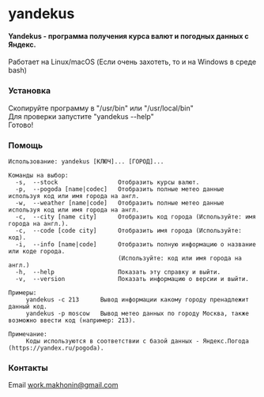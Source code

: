 # yandekus
#### Yandekus - программа получения курса валют и погодных данных c Яндекс.
Работает на Linux/macOS (Если очень захотеть, то и на Windows в среде bash)

### Установка

Скопируйте программу в "/usr/bin" или "/usr/local/bin"  
Для проверки запустите "yandekus --help"  
Готово!

### Помощь

    Использование: yandekus [КЛЮЧ]... [ГОРОД]...

    Команды на выбор:
      -s,  --stock                 Отобразить курсы валют.
      -p,  --pogoda [name|codec]   Отобразить полные метео данные используя код или имя города на англ.
      -w,  --weather [name|code]   Отобразить полные метео данные используя код или имя города на англ.
      -c,  --city [name city]      Отобразить код города (Используйте: имя города на англ.).
      -c,  --code [code city]      Отобразить имя города (Используйте: код).
      -i,  --info [name|code]      Отобразить полную информацию о название или коде города.
                                   (Используйте: код или имя города на англ.)
      -h,  --help                  Показать эту справку и выйти.
      -v,  --version               Показать информацию о версии и выйти.

    Примеры:
         yandekus -c 213      Вывод информации какому городу пренадлежит данный код.
         yandekus -p moscow   Вывод метео данных по городу Москва, также возможно ввести код (например: 213).

    Примечание:
         Коды используются в соответствии с базой данных - Яндекс.Погода (https://yandex.ru/pogoda).
         
### Контакты

Email work.makhonin@gmail.com
